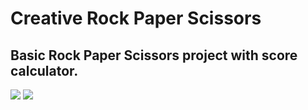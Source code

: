 # Creative Rock Paper Scissors

## Basic Rock Paper Scissors project with score calculator.

<img src="https://photos.app.goo.gl/qGcJbYVaUBw6dXd39">
<img src="https://drive.google.com/uc?export=view&id=1NXHw0LGAS2QW7sIeyzl9Ph0___huysJ5">
